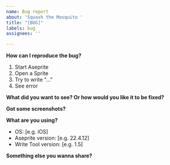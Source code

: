 ```yaml
---
name: Bug report
about: 'Squash the Mosquito '
title: "[BUG]"
labels: bug
assignees: ''

---
```


**How can I reproduce the bug?**
1. Start Aseprite
2. Open a Sprite
3. Try to write "..."
4. See error

**What did you want to see? Or how would you like it to be fixed?**

**Got some screenshots?**

**What are you using?**
 - OS: [e.g. iOS]
 - Aseprite version: [e.g. 22.4.12]
 - Write Tool version: [e.g. 1.5]

**Something else you wanna share?**
